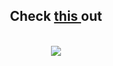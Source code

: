 <div align="center">
  <h2>
    Check <a href="https://developer.mozilla.org/en-US/docs/Web/JavaScript/Reference/Operators/this" target="_blank" rel="noopener noreferrer">
      this
    </a> out
  </h2>
</div>
<br />
<div align="center">
  <a href="https://github.com/anuraghazra/github-readme-stats" target="_blank" rel="noopener noreferrer">
    <img
      align="center"
      src="https://github-readme-stats.vercel.app/api/top-langs/?username=yohgen&show_icons=true&theme=vision-friendly-dark&layout=compact"
    />
  </a>
</div>
